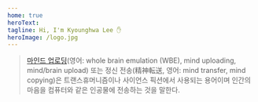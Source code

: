 ```yaml
---
home: true
heroText: 
tagline: Hi, I'm Kyounghwa Lee ✋
heroImage: /logo.jpg
---
```

> [마인드 업로딩](https://ko.wikipedia.org/wiki/%EB%A7%88%EC%9D%B8%EB%93%9C_%EC%97%85%EB%A1%9C%EB%94%A9)(영어: whole brain emulation (WBE), mind uploading, mind/brain upload) 또는 정신 전송(精神転送, 영어: mind transfer, mind copying)은 트랜스휴머니즘이나 사이언스 픽션에서 사용되는 용어이며 인간의 마음을 컴퓨터와 같은 인공물에 전송하는 것을 말한다.

<!--
<div class="features">
  <div class="feature">
    <h2>TIL</h2>
    <a href="/posts">Today I Learned</a>
  </div>
  <div class="feature">
    <h2>study</h2>
    <a href="/study">books, online courses</a>
  </div>
  <div class="feature">
    <h2>blog</h2>
    <a href="/blog">music, movie, etc</a>
  </div>
   <div class="feature">
    <h2>tagList</h2>
    <a href="/etc/tagList">see post tags</a>
  </div>
  <div class="feature">
    <h2>resume</h2>
    <a href="/etc/resume">see my profile</a>
  </div>
  <div class="feature">
    <h2>github</h2>
    <a href="https://github.com/LEEKYOUNGHWA" target="_blank">github.com/LEEKYOUNGHWA</a>
  </div> -->
</div>


<!-- ![Hits](https://hits.seeyoufarm.com/api/count/incr/badge.svg?url=https%3A%2F%2Fleekyounghwa.github.io&count_bg=%23413DC9&title_bg=%23555555&icon=vue-dot-js.svg&icon_color=%2335A843&title=KH%27s+Blog+Hits&edge_flat=true) -->